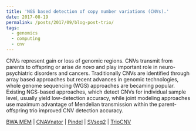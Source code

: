 ```yaml
---
title: 'NGS based detection of copy number variations (CNVs).'
date: 2017-08-19
permalink: /posts/2017/09/blog-post-trio/
tags:
  - genomics
  - computing
  - cnv
---
```


CNVs represent gain or loss of genomic regions. CNVs transmit from parents to offspring or arise <i>de novo</i> and play important role in neuro-psychiatric disorders and cancers. Traditionally CNVs are identified through array based approaches but recent advances in genomic technologies, whole genome sequencing (WGS) approaches are becaming popular. Existing NGS-based approaches, which detect CNVs for individual sample level, usually yield low-detection accuracy, while joint modeling approaches use maximum advantage of Mendelian transmission within the parent-offspring trio improved CNV detection accuracy.

[BWA MEM](https://bitbucket.org/adinasarapu/clustercomputing/src/6e3396384fc31cdb4703534a4ca42d7f6a979954/job_bwa_mpileup.sh) |
[CNAVnator](https://bitbucket.org/adinasarapu/clustercomputing/src/6e3396384fc31cdb4703534a4ca42d7f6a979954/job_cnvnator.sh) | 
[Pindel](https://bitbucket.org/adinasarapu/clustercomputing/src/6e3396384fc31cdb4703534a4ca42d7f6a979954/job_pindel.sh) | 
[SVseq2](https://bitbucket.org/adinasarapu/clustercomputing/src/6e3396384fc31cdb4703534a4ca42d7f6a979954/job_svseq2.sh) | 
[TrioCNV](https://bitbucket.org/adinasarapu/clustercomputing/src/6e3396384fc31cdb4703534a4ca42d7f6a979954/job_triocnv.sh)
